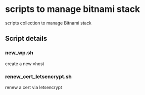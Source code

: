 # scripts to manage bitnami stack
scripts collection to manage Bitnami stack

## Script details

### new_wp.sh
create a new vhost

### renew_cert_letsencrypt.sh
renew a cert via letsencrypt
